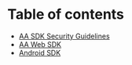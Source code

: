 # Table of contents

* [AA SDK Security Guidelines](README.md)
* [AA Web SDK](web-sdk.md)
* [Android SDK](android-sdk.md)
